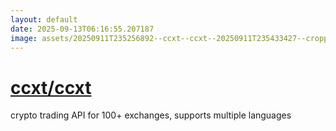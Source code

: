 ```yaml
---
layout: default
date: 2025-09-13T06:16:55.207187
image: assets/20250911T235256892--ccxt--ccxt--20250911T235433427--cropped.png
---
```


# [ccxt/ccxt](https://github.com/ccxt/ccxt)

crypto trading API for 100+ exchanges, supports multiple languages
